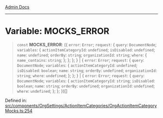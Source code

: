 [Admin Docs](/)

***

# Variable: MOCKS\_ERROR

> `const` **MOCKS\_ERROR**: (\{ `error`: `Error`; `request`: \{ `query`: `DocumentNode`; `variables`: \{ `actionItemCategoryId`: `undefined`; `isDisabled`: `undefined`; `name`: `undefined`; `orderBy`: `string`; `organizationId`: `string`; `where`: \{ `name_contains`: `string`; \}; \}; \}; \} \| \{ `error`: `Error`; `request`: \{ `query`: `DocumentNode`; `variables`: \{ `actionItemCategoryId`: `undefined`; `isDisabled`: `boolean`; `name`: `string`; `orderBy`: `undefined`; `organizationId`: `string`; `where`: `undefined`; \}; \}; \} \| \{ `error`: `Error`; `request`: \{ `query`: `DocumentNode`; `variables`: \{ `actionItemCategoryId`: `string`; `isDisabled`: `boolean`; `name`: `string`; `orderBy`: `undefined`; `organizationId`: `undefined`; `where`: `undefined`; \}; \}; \})[]

Defined in: [src/components/OrgSettings/ActionItemCategories/OrgActionItemCategoryMocks.ts:254](https://github.com/PalisadoesFoundation/talawa-admin/blob/main/src/components/OrgSettings/ActionItemCategories/OrgActionItemCategoryMocks.ts#L254)

